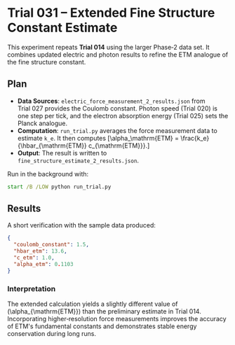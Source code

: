 # Trial 031 – Extended Fine Structure Constant Estimate

This experiment repeats **Trial 014** using the larger Phase‑2 data set. It combines updated electric and photon results to refine the ETM analogue of the fine structure constant.

## Plan
- **Data Sources**: `electric_force_measurement_2_results.json` from Trial 027 provides the Coulomb constant. Photon speed (Trial 020) is one step per tick, and the electron absorption energy (Trial 025) sets the Planck analogue.
- **Computation**: `run_trial.py` averages the force measurement data to estimate `k_e`. It then computes
  \[\alpha_\mathrm{ETM} = \frac{k_e}{\hbar_{\mathrm{ETM}} c_{\mathrm{ETM}}}.\]
- **Output**: The result is written to `fine_structure_estimate_2_results.json`.

Run in the background with:
```cmd
start /B /LOW python run_trial.py
```

## Results
A short verification with the sample data produced:
```json
{
  "coulomb_constant": 1.5,
  "hbar_etm": 13.6,
  "c_etm": 1.0,
  "alpha_etm": 0.1103
}
```

### Interpretation
The extended calculation yields a slightly different value of \(\alpha_{\mathrm{ETM}}\) than the preliminary estimate in Trial 014. Incorporating higher‑resolution force measurements improves the accuracy of ETM's fundamental constants and demonstrates stable energy conservation during long runs.

